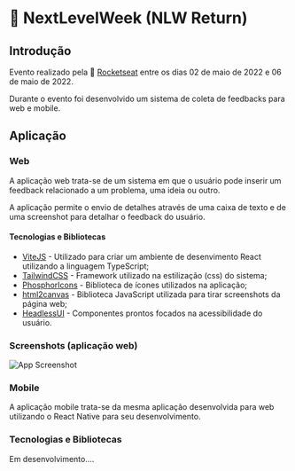 # 🚀 NextLevelWeek (NLW Return)

## Introdução

Evento realizado pela 🚀 [Rocketseat](https://www.rocketseat.com.br) entre os dias 02 de maio de 2022 e 06 de maio de 2022.

Durante o evento foi desenvolvido um sistema de coleta de feedbacks para web e mobile.

## Aplicação

### Web

A aplicação web trata-se de um sistema em que o usuário pode inserir um feedback relacionado a um problema, uma ideia ou outro.

A aplicação permite o envio de detalhes através de uma caixa de texto e de uma screenshot para detalhar o feedback do usuário.

#### Tecnologias e Bibliotecas

- [ViteJS](https://vitejs.dev/guide/) - Utilizado para criar um ambiente de desenvimento React utilizando a linguagem TypeScript;
- [TailwindCSS](https://tailwindcss.com) - Framework utilizado na estilização (css) do sistema;
- [PhosphorIcons](https://phosphoricons.com) - Biblioteca de ícones utilizados na aplicação;
- [html2canvas](https://html2canvas.hertzen.com) - Biblioteca JavaScript utilizada para tirar screenshots da página web;
- [HeadlessUI](https://headlessui.dev) - Componentes prontos focados na acessibilidade do usuário.

### Screenshots (aplicação web)

![App Screenshot](https://via.placeholder.com/468x300?text=App+Screenshot+Here)

### Mobile

A aplicação mobile trata-se da mesma aplicação desenvolvida para web utilizando o React Native para seu desenvolvimento.

### Tecnologias e Bibliotecas

Em desenvolvimento....
